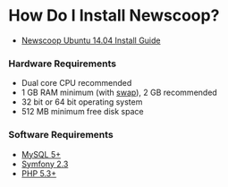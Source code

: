 # How Do I Install Newscoop?

- [Newscoop Ubuntu 14.04 Install Guide][ubuntu]


### Hardware Requirements

- Dual core CPU recommended
- 1 GB RAM minimum (with [swap][swap]), 2 GB recommended
- 32 bit or 64 bit operating system
- 512 MB minimum free disk space

### Software Requirements

- [MySQL 5+](http://dev.mysql.com/downloads/mysql)
- [Symfony 2.3](http://symfony.com/download)
- [PHP 5.3+](http://php.net/downloads.php)

[swap]: https://www.digitalocean.com/community/tutorials/how-to-add-swap-on-ubuntu-14-04
[ubuntu]: https://github.com/sourcefabric/Newscoop/tree/master/docs/INSTALL-ubuntu.md
